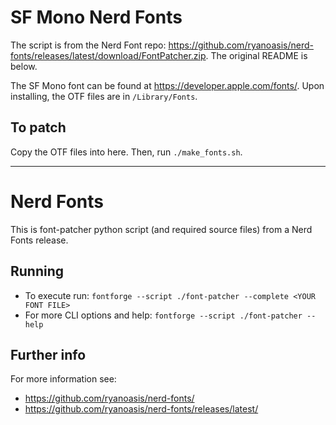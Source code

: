 # SF Mono Nerd Fonts

The script is from the Nerd Font repo: https://github.com/ryanoasis/nerd-fonts/releases/latest/download/FontPatcher.zip. The original README is below.

The SF Mono font can be found at https://developer.apple.com/fonts/. Upon installing, the OTF files are in `/Library/Fonts`.

## To patch

Copy the OTF files into here. Then, run `./make_fonts.sh`.

---

# Nerd Fonts

This is font-patcher python script (and required source files) from a Nerd Fonts release.

## Running

* To execute run: `fontforge --script ./font-patcher --complete <YOUR FONT FILE>`
* For more CLI options and help: `fontforge --script ./font-patcher --help`

## Further info

For more information see:
* https://github.com/ryanoasis/nerd-fonts/
* https://github.com/ryanoasis/nerd-fonts/releases/latest/
